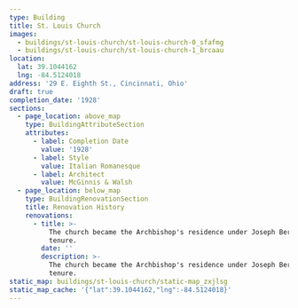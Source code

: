 ```yaml
---
type: Building
title: St. Louis Church
images:
  - buildings/st-louis-church/st-louis-church-0_sfafmg
  - buildings/st-louis-church/st-louis-church-1_brcaau
location:
  lat: 39.1044162
  lng: -84.5124018
address: '29 E. Eighth St., Cincinnati, Ohio'
draft: true
completion_date: '1928'
sections:
  - page_location: above_map
    type: BuildingAttributeSection
    attributes:
      - label: Completion Date
        value: '1928'
      - label: Style
        value: Italian Romanesque
      - label: Architect
        value: McGinnis & Walsh
  - page_location: below_map
    type: BuildingRenovationSection
    title: Renovation History
    renovations:
      - title: >-
          The church became the Archbishop's residence under Joseph Bernadin's
          tenure.
        date: ''
        description: >-
          The church became the Archbishop's residence under Joseph Bernadin's
          tenure.
static_map: buildings/st-louis-church/static-map_zxjlsg
static_map_cache: '{"lat":39.1044162,"lng":-84.5124018}'
---
```

